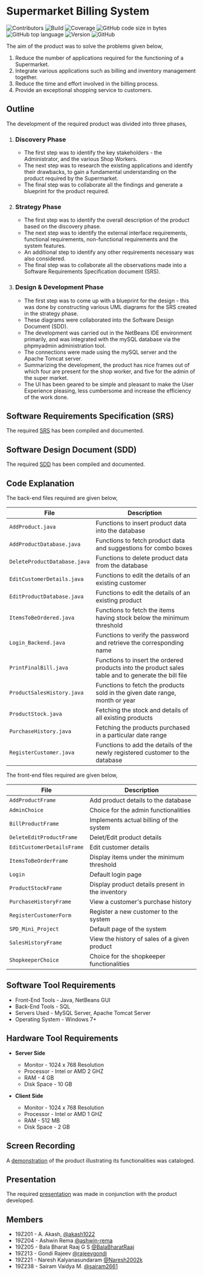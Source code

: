 # Supermarket Billing System
![Contributors](https://img.shields.io/badge/contributors-6-green)
![Build](https://img.shields.io/badge/build-passing-brightgreen)
![Coverage](https://img.shields.io/badge/code--coverage-100%25-brightgreen)
![GitHub code size in bytes](https://img.shields.io/github/languages/code-size/BalaBharatRaaj/Supermarket_spd_project)
![GitHub top language](https://img.shields.io/github/languages/top/BalaBharatRaaj/Supermarket_spd_project)
![Version](https://img.shields.io/badge/version-v1.0-informational)
![GitHub](https://img.shields.io/github/license/BalaBharatRaaj/Supermarket_spd_project)
<br/>

The aim of the product was to solve the problems given below,

1. Reduce the number of applications required for the functioning of a Supermarket.
2. Integrate various applications such as billing and inventory management together. 
3. Reduce the time and effort involved in the billing process.
4. Provide an exceptional shopping service to customers. 

## Outline
The development of the required product was divided into three phases,

1. ### Discovery Phase
     - The first step was to identify the key stakeholders - the Administrator, and the various Shop Workers.
     - The next step was to research the existing applications and identify their drawbacks, to gain a fundamental understanding on the product required by the Supermarket.
     - The final step was to collaborate all the findings and generate a blueprint for the product required.
     
2. ### Strategy Phase
     - The first step was to identify the overall description of the product based on the discovery phase.
     - The next step was to identify the external interface requirements, functional requirements, non-functional requirements and the system features.
     - An additional step to identify any other requirements necessary was also considered.
     - The final step was to collaborate all the observations made into a Software Requirements Specification document (SRS).

3. ### Design & Development Phase
     - The first step was to come up with a blueprint for the design - this was done by constructing various UML diagrams for the SRS created in the strategy phase. 
     - These diagrams were collaborated into the Software Design Document (SDD).
     - The development was carried out in the NetBeans IDE environment primarily, and was integrated with the mySQL database via the phpmyadmin administration tool.
     - The connections were made using the mySQL server and the Apache Tomcat server.
     - Summarizing the development, the product has nice frames out of which four are present for the shop worker, and five for the admin of the super market. 
     - The UI has been geared to be simple and pleasant to make the User Experience pleasing, less cumbersome and increase the efficiency of the work done.

## Software Requirements Specification (SRS)

The required [SRS](https://drive.google.com/file/d/15LTfXxsUyi1bItV58iJGIOlT4cIogAq4/view?usp=sharing) has been compiled and documented.

## Software Design Document (SDD)

The required [SDD](https://drive.google.com/file/d/1HGPywzkzDTdyjjkVKwP2K5zBoVxDy7Ok/view) has been compiled and documented.

## Code Explanation

The back-end files required are given below,

| File | Description |
| --- | --- |
| `AddProduct.java` | Functions to insert product data into the database |
| `AddProductDatabase.java` | Functions to fetch product data and suggestions for combo boxes |
| `DeleteProductDatabase.java` | Functions to delete product data from the database |
| `EditCustomerDetails.java` | Functions to edit the details of an existing customer |
| `EditProductDatabase.java` | Functions to edit the details of an existing product |
| `ItemsToBeOrdered.java` | Functions to fetch the items having stock below the minimum threshold  |
| `Login_Backend.java` | Functions to verify the password and retrieve the corresponding name |
| `PrintFinalBill.java` | Functions to insert the ordered products into the product sales table and to generate the bill file |
| `ProductSalesHistory.java` | Functions to fetch the products sold in the given date range, month or year |
| `ProductStock.java` | Fetching the stock and details of all existing products |
| `PurchaseHistory.java` | Fetching the products purchased in a particular date range |
| `RegisterCustomer.java` | Functions to add the details of the newly registered customer to the database |

The front-end files required are given below,

| File | Description |
| --- | --- |
| `AddProductFrame` | Add product details to the database|
| `AdminChoice` | Choice for the admin functionalities |
| `BillProductFrame` | Implements actual billing of the system |
| `DeleteEditProductFrame` | Delet/Edit product details |
| `EditCustomerDetailsFrame` | Edit customer details|
| `ItemsToBeOrderFrame` | Display items under the minimum threshold |
| `Login` | Default login page |
| `ProductStockFrame` | Display product details present in the inventory |
| `PurchaseHistoryFrame` | View a customer's purchase history |
| `RegisterCustomerForm` | Register a new customer to the system |
| `SPD_Mini_Project` | Default page of the system |
| `SalesHistoryFrame` | View the history of sales of a given product |
| `ShopkeeperChoice` | Choice for the shopkeeper functionalities |

## Software Tool Requirements

- Front-End Tools - Java, NetBeans GUI 
- Back-End Tools - SQL
- Servers Used - MySQL Server, Apache Tomcat Server
- Operating System - Windows 7+


## Hardware Tool Requirements
- **Server Side**
   - Monitor - 1024 x 768 Resolution
   - Processor - Intel or AMD 2 GHZ
   - RAM - 4 GB
   - Disk Space - 10 GB

- **Client Side**
   - Monitor - 1024 x 768 Resolution
   - Processor - Intel or AMD 1 GHZ
   - RAM - 512 MB
   - Disk Space - 2 GB

## Screen Recording

A [demonstration](https://drive.google.com/file/d/1OPzOpbA6omLGcQaeNYxzhxE-9efFpJJT/view?usp=sharing) of the product illustrating its functionalities was cataloged.  

## Presentation

The required [presentation](https://www.canva.com/design/DAEvUs-ohco/dKStZOIH04M2_h8GHAJ78Q/view?utm_content=DAEvUs-ohco&utm_campaign=designshare&utm_medium=link&utm_source=publishpresent) was made in conjunction with the product developed.

## Members

- 19Z201   -  A. Akash, [@akash1022](https://github.com/akash1022)
- 19Z204   -  Ashwin Rema [@ashwin-rema](https://github.com/ashwin-rema)
- 19Z205   -  Bala Bharat Raaj G S [@BalaBharatRaaj](https://github.com/BalaBharatRaaj/)
- 19Z213   -  Gondi Rajeev [@rajeevgondi](https://github.com/rajeevgondi)
- 19Z221   -  Naresh Kalyanasundaram [@Naresh2002k](https://github.com/Naresh2002k)
- 19Z238   -  Sairam Vaidya M. [@sairam2661](https://github.com/sairam2661/)
